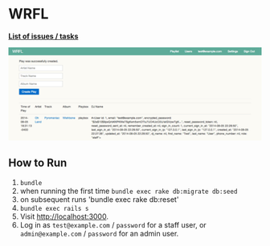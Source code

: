 # WRFL

**[List of issues / tasks](https://github.com/wrfl/wrfl/issues)**

![screenshot](https://raw.githubusercontent.com/LexLadiesCode/wrfl/master/screenshot.png)

## How to Run

1. `bundle`
1. when running the first time `bundle exec rake db:migrate db:seed`
1. on subsequent runs 'bundle exec rake db:reset'
1. `bundle exec rails s`
1. Visit [http://localhost:3000](http://localhost:3000).
1. Log in as `test@example.com` / `password` for a staff user, or `admin@example.com` / `password` for an admin user.
